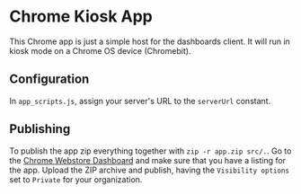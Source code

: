 # Chrome Kiosk App

This Chrome app is just a simple host for the dashboards client. It will run in kiosk mode on a Chrome OS device (Chromebit).

## Configuration

In `app_scripts.js`, assign your server's URL to the `serverUrl` constant.

## Publishing

To publish the app zip everything together with `zip -r app.zip src/.`. Go to the
 [Chrome Webstore Dashboard](https://chrome.google.com/webstore/developer/dashboard) and make sure that you have a listing for the app. Upload the ZIP archive and publish, having the `Visibility options` set to `Private` for your organization.
 
